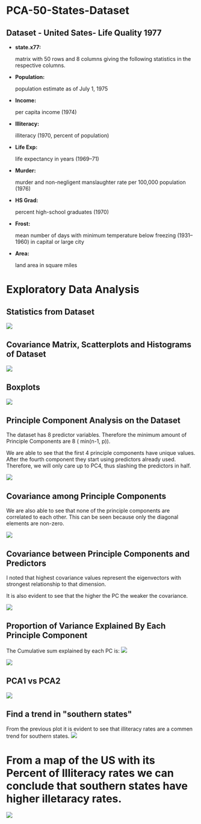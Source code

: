 # PCA-50-States-Dataset

## Dataset - United Sates- Life Quality 1977

- **state.x77:**

  matrix with 50 rows and 8 columns giving the following statistics in the respective columns.

- **Population:**
  
  population estimate as of July 1, 1975

- **Income:**
  
  per capita income (1974)

- **Illiteracy:**
  
  illiteracy (1970, percent of population)

- **Life Exp:**
  
  life expectancy in years (1969–71)

- **Murder:**
  
  murder and non-negligent manslaughter rate per 100,000 population (1976)

- **HS Grad:**
  
  percent high-school graduates (1970)

- **Frost:**
  
  mean number of days with minimum temperature below freezing (1931–1960) in capital or large city

- **Area:**
  
  land area in square miles


# Exploratory Data Analysis

## Statistics from Dataset

<img src="https://github.com/JaimeGoB/PCA-50-States-Dataset/blob/main/data/stats.png"  />

## Covariance Matrix, Scatterplots and Histograms of Dataset

<img src="https://github.com/JaimeGoB/PCA-50-States-Dataset/blob/main/data/cov-histogram-scatter-plots.png"  />

## Boxplots

<img src="https://github.com/JaimeGoB/PCA-50-States-Dataset/blob/main/data/boxplots.png"  />

## Principle Component Analysis on the Dataset

The dataset has 8 predictor variables. Therefore the minimum amount of Principle Components are 8 ( min(n-1, p)).

We are able to see that the first 4 principle components have unique values. After the fourth component they start using predictors already used.
Therefore, we will only care up to PC4, thus slashing the predictors in half.

<img src="https://github.com/JaimeGoB/PCA-50-States-Dataset/blob/main/data/pca.png"  />

##  Covariance among Principle Components

We are also able to see that none of the principle components are correlated to each other. This can be seen because only the diagonal elements are non-zero.

<img src="https://github.com/JaimeGoB/PCA-50-States-Dataset/blob/main/data/cov_matrix.png"  />

## Covariance between Principle Components and Predictors


I noted that highest covariance values represent the eigenvectors with strongest relationship to that dimension.

It is also evident to see that the higher the PC the weaker the covariance.

<img src="https://github.com/JaimeGoB/PCA-50-States-Dataset/blob/main/data/covariance_pc_predictors.png"  />

## Proportion of Variance Explained By Each Principle Component

The Cumulative sum explained by each PC is:
<img src="https://github.com/JaimeGoB/PCA-50-States-Dataset/blob/main/data/pve-values.png"  />


<img src="https://github.com/JaimeGoB/PCA-50-States-Dataset/blob/main/data/pve.png"  />

## PCA1 vs PCA2

<img src="https://github.com/JaimeGoB/PCA-50-States-Dataset/blob/main/data/pca1-vs-pc2.png"  />


## Find a trend in "southern states"

From the previous plot it is evident to see that illiteracy rates are a commen trend for southern states.
<img src="https://github.com/JaimeGoB/PCA-50-States-Dataset/blob/main/data/southern.png"  />

# From a map of the US with its Percent of Illiteracy rates we can conclude that southern states have higher illetaracy rates.
<img src="https://github.com/JaimeGoB/PCA-50-States-Dataset/blob/main/data/illiteracy.png"  />







